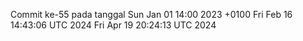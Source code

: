 Commit ke-55 pada tanggal Sun Jan 01 14:00 2023 +0100
Fri Feb 16 14:43:06 UTC 2024
Fri Apr 19 20:24:13 UTC 2024
